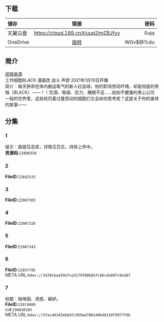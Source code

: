 ## 下载

储存 | 链接 | 密码
:----------- | :-----------: | -----------:
 天翼云盘        |     https://cloud.189.cn/t/uuq2imZBJfyy    |       0ujq
 OneDrive | [跳转](https://xrzcloud-my.sharepoint.com/:f:/g/personal/xrz_xrzyun_ml/Ep47ov1iIAZEggAAepNiymkBOjdANUmV8FhlkmzPqGXTXg?e=xNoRAB) | WGv$@%du

## 简介
[视频来源](https://www.bilibili.com/bangumi/media/md28231819/)  
工作细胞BLACK 漫画改 战斗 声控
2021年1月10日开播  
简介：每天拼命在体内搬运氧气的新人红血球。他的职场劳动环境，却是彻底的黑暗（BLACK）——！！饮酒、吸烟、压力、睡眠不足……宛如不健康的黑心公司一般的世界里，这些经历着过量劳动的细胞们又会如何思考呢？这是关于你的身体的故事——  
## 分集
### 1
提示：直链见总库，详情见日志，持续上传中。  
**资源码**:`22806356`
### 2
**FileID**:`22842533`
### 3
**FileID**:`22907303`
### 4
**FileID**:`22907328`
### 5
**FileID**:`22907343`
### 6
**FileID**:`22957795`  
META URL:`bdex://3439cbaa59a7ce3179700b85fc66cde607c9a10f`
### 7
标题：咖啡因、诱惑、嫉妒。  
**FileID**:`22974089`  
cid:`294030185`  
META URL:`bdex://5fac44343ebbd7c959ad780140b48310f9977f9b`  